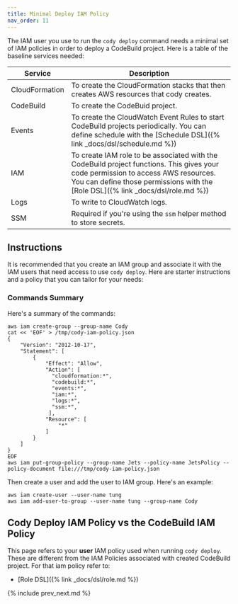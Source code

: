 ```yaml
---
title: Minimal Deploy IAM Policy
nav_order: 11
---
```


The IAM user you use to run the `cody deploy` command needs a minimal set of IAM policies in order to deploy a CodeBuild project. Here is a table of the baseline services needed:

Service | Description
--- | ---
CloudFormation | To create the CloudFormation stacks that then creates AWS resources that cody creates.
CodeBuild | To create the CodeBuid project.
Events | To create the CloudWatch Event Rules to start CodeBuild projects periodically. You can define schedule with the [Schedule DSL]({% link _docs/dsl/schedule.md %})
IAM | To create IAM role to be associated with the CodeBuild project functions. This gives your code permission to access AWS resources. You can define those permissions with the [Role DSL]({% link _docs/dsl/role.md %})
Logs | To write to CloudWatch logs.
SSM | Required if you're using the `ssm` helper method to store secrets.

## Instructions

It is recommended that you create an IAM group and associate it with the IAM users that need access to use `cody deploy`.  Here are starter instructions and a policy that you can tailor for your needs:

### Commands Summary

Here's a summary of the commands:

    aws iam create-group --group-name Cody
    cat << 'EOF' > /tmp/cody-iam-policy.json
    {
        "Version": "2012-10-17",
        "Statement": [
            {
                "Effect": "Allow",
                "Action": [
                  "cloudformation:*",
                  "codebuild:*",
                  "events:*",
                  "iam:*",
                  "logs:*",
                  "ssm:*",
                 ],
                "Resource": [
                    "*"
                ]
            }
        ]
    }
    EOF
    aws iam put-group-policy --group-name Jets --policy-name JetsPolicy --policy-document file:///tmp/cody-iam-policy.json

Then create a user and add the user to IAM group. Here's an example:

    aws iam create-user --user-name tung
    aws iam add-user-to-group --user-name tung --group-name Cody

## Cody Deploy IAM Policy vs the CodeBuild IAM Policy

This page refers to your **user** IAM policy used when running `cody deploy`. These are different from the IAM Policies associated with created CodeBuild project.  For that iam policy refer to:

* [Role DSL]({% link _docs/dsl/role.md %})

{% include prev_next.md %}
